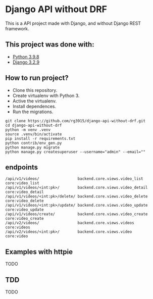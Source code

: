 # Django API without DRF

This is a API project made with Django, and without Django REST framework.

## This project was done with:

* [Python 3.9.8](https://www.python.org/)
* [Django 3.2.9](https://www.djangoproject.com/)

## How to run project?

* Clone this repository.
* Create virtualenv with Python 3.
* Active the virtualenv.
* Install dependences.
* Run the migrations.

```
git clone https://github.com/rg3915/django-api-without-drf.git
cd django-api-without-drf
python -m venv .venv
source .venv/bin/activate
pip install -r requirements.txt
python contrib/env_gen.py
python manage.py migrate
python manage.py createsuperuser --username="admin" --email=""
```

## endpoints

```
/api/v1/videos/                 backend.core.views.video_list   core:video_list
/api/v1/videos/<int:pk>/        backend.core.views.video_detail core:video_detail
/api/v1/videos/<int:pk>/delete/ backend.core.views.video_delete core:video_delete
/api/v1/videos/<int:pk>/update/ backend.core.views.video_update core:video_update
/api/v1/videos/create/          backend.core.views.video_create core:video_create
/api/v2/videos/                 backend.core.views.videos       core:videos
/api/v2/videos/<int:pk>/        backend.core.views.video        core:video
```

## Examples with httpie

TODO

## TDD

TODO
